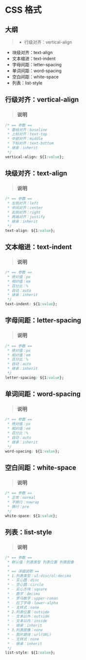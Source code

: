 # CSS 格式

## 大纲
> * 行级对齐：vertical-align
* 块级对齐：text-align
* 文本缩进：text-indent
* 字母间距：letter-spacing
* 单词间距：word-spacing
* 空白间距：white-space
* 列表：list-style

## 行级对齐：vertical-align
> ### 说明
```css
/* == 参数 ==
 * 基线对齐：baseline
 * 上标对齐：text-top
 * 中部对齐：middle
 * 下标对齐：text-bottom
 * 继承：inherit
 */
vertical-align: ${1:value};
```

## 块级对齐：text-align
> ### 说明
```css
/* == 参数 ==
 * 左侧对齐：left
 * 中间对齐：center
 * 右侧对齐：right
 * 两端对齐：justify
 * 继承：inherit
 */
text-align: ${1:value};
```

## 文本缩进：text-indent
> ### 说明
```css
/* == 参数 ==
 * 绝对值：px
 * 相对值：em
 * 百分比：%
 * 自动：auto
 * 继承：inherit
 */
text-indent: ${1:value};
```

## 字母间距：letter-spacing
> ### 说明
```css
/* == 参数 ==
 * 绝对值：px
 * 相对值：em
 * 百分比：%
 * 自动：auto
 * 继承：inherit
 */
letter-spacing: ${1:value};
```

## 单词间距：word-spacing
> ### 说明
```css
/* == 参数 ==
 * 绝对值：px
 * 相对值：em
 * 百分比：%
 * 自动：auto
 * 继承：inherit
 */
word-spacing: ${1:value};
```

## 空白间距：white-space
> ### 说明
```css
/* == 参数 ==
 * 正常：normal
 * 不换行：nowrap
 * 换行：pre
 */
white-space: ${1:value};
```

## 列表：list-style
> ### 说明
```css
/* == 参数 ==
 * 默认值：列表类型 列表位置 列表图像
 *
 * == 详细说明 ==
 * 1.列表类型：ul:disc/ol:decima
 * - 实心圆：disc
 * - 空心圆：circle
 * - 实心方块：square
 * - 数字：decima
 * - 罗马数字：upper-roman
 * - 拉丁字母：lower-alpha
 * - 无样式：none
 * 2.列表位置：outside
 * - 文本以外：outside
 * - 文本以内：inside
 * - 继承：inherit
 * 3.列表图像：none
 * - 图片路径：url(URL)
 * - 无样式：none
 * - 继承：inherit
 */
list-style: ${1:value};
```
